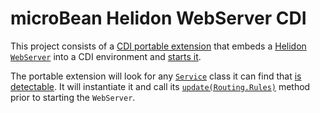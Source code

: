 # microBean Helidon WebServer CDI

This project consists of a [CDI portable
extension](http://docs.jboss.org/cdi/spec/2.0/cdi-spec.html#spi) that
embeds a [Helidon
`WebServer`](https://helidon.io/docs/latest/apidocs/io/helidon/webserver/WebServer.html)
into a CDI environment and [starts
it](https://helidon.io/docs/latest/apidocs/io/helidon/webserver/WebServer.html#start--).

The portable extension will look for any
[`Service`](https://helidon.io/docs/latest/apidocs/io/helidon/webserver/Service.html)
class it can find that [is
detectable](http://docs.jboss.org/cdi/spec/2.0/cdi-spec.html#packaging_deployment).
It will instantiate it and call its
[`update(Routing.Rules)`](https://helidon.io/docs/latest/apidocs/io/helidon/webserver/Service.html#update-io.helidon.webserver.Routing.Rules-)
method prior to starting the `WebServer`.
